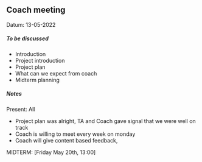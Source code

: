 ## Coach meeting
Datum: 13-05-2022
##### To be discussed
- Introduction
- Project introduction
- Project plan
- What can we expect from coach
- Midterm planning
##### Notes
Present: All
- Project plan was alright, TA and Coach gave signal that we were well on track
- Coach is willing to meet every week on monday
- Coach will give content based feedback, 

MIDTERM: [Friday May 20th, 13:00]